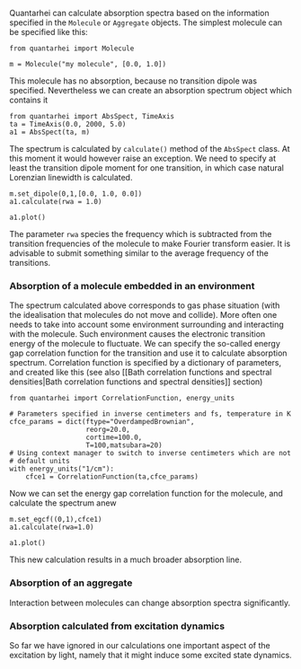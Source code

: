 Quantarhei can calculate absorption spectra based on the information specified in the ``Molecule`` or ``Aggregate`` objects. The simplest molecule can be specified like this:

    from quantarhei import Molecule

    m = Molecule("my molecule", [0.0, 1.0])

This molecule has no absorption, because no transition dipole was specified. Nevertheless we can create an absorption spectrum object which contains it

    from quantarhei import AbsSpect, TimeAxis
    ta = TimeAxis(0.0, 2000, 5.0)
    a1 = AbsSpect(ta, m)

The spectrum is calculated by ``calculate()`` method of the ``AbsSpect`` class. At this moment it would however raise an exception. We need to specify at least the transition dipole moment for one transition, in which case natural Lorenzian linewidth is calculated.

    m.set_dipole(0,1,[0.0, 1.0, 0.0])
    a1.calculate(rwa = 1.0)
   
    a1.plot()

The parameter ``rwa`` species the frequency which is subtracted from the transition frequencies of the molecule to make Fourier transform easier. It is advisable to submit something similar to the average frequency of the transitions.

### Absorption of a molecule embedded in an environment

The spectrum calculated above corresponds to gas phase situation (with the idealisation that molecules do not move and collide). More often one needs to take into account some environment surrounding and interacting with the molecule. Such environment causes the electronic transition energy of the molecule to fluctuate. We can specify the so-called energy gap correlation function for the transition and use it to calculate absorption spectrum. Correlation function is specified by a dictionary of parameters, and created like this (see also [[Bath correlation functions and spectral densities|Bath correlation functions and spectral densities]] section)

    from quantarhei import CorrelationFunction, energy_units

    # Parameters specified in inverse centimeters and fs, temperature in K
    cfce_params = dict(ftype="OverdampedBrownian",
                       reorg=20.0,
                       cortime=100.0,
                       T=100,matsubara=20)
    # Using context manager to switch to inverse centimeters which are not
    # default units
    with energy_units("1/cm"):
        cfce1 = CorrelationFunction(ta,cfce_params)

Now we can set the energy gap correlation function for the molecule, and calculate the spectrum anew

    m.set_egcf((0,1),cfce1)
    a1.calculate(rwa=1.0)

    a1.plot()

This new calculation results in a much broader absorption line.

### Absorption of an aggregate

Interaction between molecules can change absorption spectra significantly.

### Absorption calculated from excitation dynamics

So far we have ignored in our calculations one important aspect of the excitation by light, namely that it might induce some excited state dynamics. 

